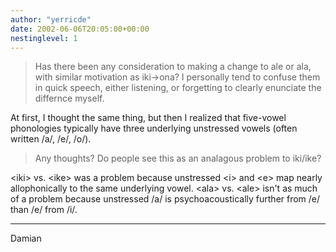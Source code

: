```yaml
---
author: "yerricde"
date: 2002-06-06T20:05:00+00:00
nestinglevel: 1
---
```

> Has there been any consideration to making a change to ale or ala,
> with similar motivation as iki->ona? I personally tend to confuse
> them in quick speech, either listening, or forgetting to clearly
> enunciate the differnce myself.

At first, I thought the same thing, but then I realized that five-vowel
phonologies typically have three underlying unstressed vowels (often
written /a/, /e/, /o/).

> Any thoughts? Do people see this as an analagous problem to iki/ike?

\<iki\> vs. \<ike\> was a problem because unstressed \<i\> and \<e\> map nearly
allophonically to the same underlying vowel. \<ala\> vs. \<ale\> isn't as
much of a problem because unstressed /a/ is psychoacoustically further
from /e/ than /e/ from /i/.

***
Damian